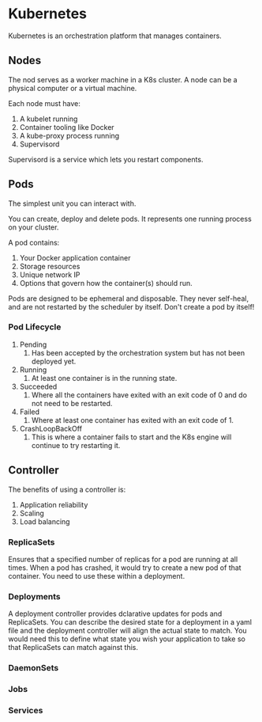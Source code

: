 # Kubernetes

Kubernetes is an orchestration platform that manages containers.

## Nodes

The nod serves as a worker machine in a K8s cluster. A node can be a physical computer or a virtual machine.

Each node must have:
1. A kubelet running
2. Container tooling like Docker
3. A kube-proxy process running
4. Supervisord

Supervisord is a service which lets you restart components.

## Pods

The simplest unit you can interact with.

You can create, deploy and delete pods. It represents one running process on your cluster.

A pod contains:
1. Your Docker application container
2. Storage resources
3. Unique network IP
4. Options that govern how the container(s) should run.

Pods are designed to be ephemeral and disposable. They never self-heal, and are not restarted by the scheduler by itself. Don't create a pod by itself!

### Pod Lifecycle

1. Pending
   1. Has been accepted by the orchestration system but has not been deployed yet.
2. Running
   1. At least one container is in the running state.
3. Succeeded
   1. Where all the containers have exited with an exit code of 0 and do not need to be restarted.
4. Failed
   1. Where at least one container has exited with an exit code of 1.
5. CrashLoopBackOff
   1. This is where a container fails to start and the K8s engine will continue to try restarting it.

## Controller

The benefits of using a controller is:

1. Application reliability
2. Scaling
3. Load balancing

### ReplicaSets

Ensures that a specified number of replicas for a pod are running at all times. When a pod has crashed, it would try to create a new pod of that container. You need to use these within a deployment.

### Deployments

A deployment controller provides dclarative updates for pods and ReplicaSets. You can describe the desired state for a deployment in a yaml file and the deployment controller will align the actual state to match. You  would need this to define what state you wish your application to take so that ReplicaSets can match against this.

### DaemonSets



### Jobs

### Services